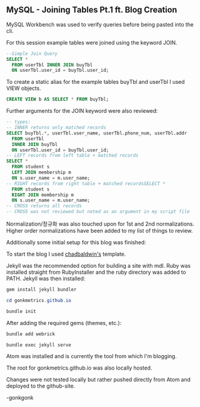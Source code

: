 ## MySQL - Joining Tables Pt.1 ft. Blog Creation

MySQL Workbench was used to verify queries before being pasted into the cli.

For this session example tables were joined using the keyword JOIN.

```sql
--Simple Join Query
SELECT *
  FROM userTbl INNER JOIN buyTbl
  ON userTbl.user_id = buyTbl.user_id;
```

To create a static alias for the example tables buyTbl and userTbl I used VIEW objects.

```sql
CREATE VIEW b AS SELECT * FROM buyTbl;
```

Further arguments for the JOIN keyword were also reviewed:

```sql
-- types:
-- INNER returns only matched records
SELECT buyTbl.*, userTbl.user_name, userTbl.phone_num, userTbl.addr
  FROM userTbl
  INNER JOIN buyTbl
  ON userTbl.user_id = buyTbl.user_id;
-- LEFT records from left table + matched records
SELECT *
  FROM student s
  LEFT JOIN membership m
  ON s.user_name = m.user_name;
-- RIGHT records from right table + matched recordsSELECT *
  FROM student s
  RIGHT JOIN membership m
  ON s.user_name = m.user_name;
-- CROSS returns all records
-- CROSS was not reviewed but noted as an argument in my script file
```

Normalization/정규화 was also touched upon for 1st and 2nd normalizations. Higher order normalizations have been added to my list of things to review.

Additionally some initial setup for this blog was finished:

To start the blog I used [chadbaldwin's](https://github.com/chadbaldwin/simple-blog-bootstrap) template.

Jekyll was the recommended option for building a site with mdl. Ruby was installed straight from RubyInstaller and the ruby directory was added to PATH. Jekyll was then installed:

```powershell
gem install jekyll bundler

cd gonkmetrics.github.io

bundle init
```

After adding the required gems (themes, etc.):

```powershell
bundle add webrick

bundle exec jekyll serve
```

Atom was installed and is currently the tool from which I'm blogging.

The root for gonkmetrics.github.io was also locally hosted.

Changes were not tested locally but rather pushed directly from Atom and deployed to the github-site.

-gonkgonk
